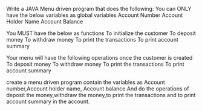 Write a JAVA Menu driven program that does the following:
You can ONLY have the below variables as global variables
Account Number
Account Holder Name
Account Balance

You MUST have the below as functions
To initialize the customer
To deposit money
To withdraw money
To print the transactions
To print account summary

Your menu will have the following operations once the customer is created
To deposit money
To withdraw money
To print the transactions
To print account summary

create a menu driven program contain the variables as Account number,Account holder name,
Account balance.And do the operations of deposit the money,withdraw the money,to print the transactions and to print account summary in the account.